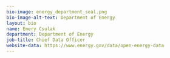 ```yaml
---
bio-image: energy_department_seal.png
bio-image-alt-text: Department of Energy
layout: bio
name: Emery Csulak
department: Department of Energy
job-title: Chief Data Officer
website-data: https://www.energy.gov/data/open-energy-data
---
```

